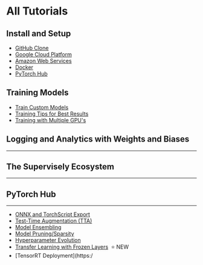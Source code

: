 # All Tutorials

## Install and Setup

* [GitHub Clone](articles/github.md)
* [Google Cloud Platform](articles/GCP-Quickstart.md)
* [Amazon Web Services](articles/AWS-Quickstart.md)
* [Docker](articles/Docker-Quickstart.md)
* [PyTorch Hub](articles/pytorch.md)

## Training Models

* [Train Custom Models](articles/train-custom-models.md)
* [Training Tips for Best Results](articles/training-tips-best-results.md)
* [Training with Multiple GPU's](https://github.com/ultralytics/yolov5/issues/475)

## Logging and Analytics with Weights and Biases
---
## The Supervisely Ecosystem
---
## PyTorch Hub
---

* [ONNX and TorchScript Export](https://github.com/ultralytics/yolov5/issues/251)
* [Test-Time Augmentation (TTA)](https://github.com/ultralytics/yolov5/issues/303)
* [Model Ensembling](https://github.com/ultralytics/yolov5/issues/318)
* [Model Pruning/Sparsity](https://github.com/ultralytics/yolov5/issues/304)
* [Hyperparameter Evolution](https://github.com/ultralytics/yolov5/issues/607)
* [Transfer Learning with Frozen Layers](https://github.com/ultralytics/yolov5/issues/1314)&nbsp; ⭐ NEW
* [TensorRT Deployment](https:/